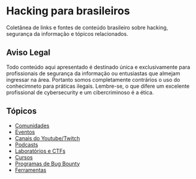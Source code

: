 # Hacking para brasileiros
Coletânea de links e fontes de conteúdo brasileiro sobre hacking, segurança da informação e tópicos relacionados.

## Aviso Legal
Todo conteúdo aqui apresentado é destinado única e exclusivamente para profissionais de segurança da informação ou entusiastas que almejam ingressar na área. Portanto somos completamente contrários o uso do conhecimneto para práticas ilegais. Lembre-se, o que difere um excelente profissional de cybersecurity e um cibercriminoso é a ética. 

## Tópicos

- [Comunidades](./pages/comunidades.md)
- [Eventos](./pages/eventos.md)
- [Canais do Youtube/Twitch](./pages/canais.md)
- [Podcasts](./pages/podcasts.md)
- [Laboratórios e CTFs](./pages/labs.md)
- [Cursos](./pages/cursos.md)
- [Programas de Bug Bounty](./pages/bugbounty.md)
- [Ferramentas](./pages/ferramentas.md)

